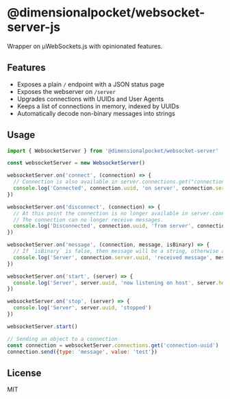 # @dimensionalpocket/websocket-server-js

Wrapper on µWebSockets.js with opinionated features.

## Features

- Exposes a plain `/` endpoint with a JSON status page
- Exposes the webserver on `/server`
- Upgrades connections with UUIDs and User Agents
- Keeps a list of connections in memory, indexed by UUIDs
- Automatically decode non-binary messages into strings

## Usage

```javascript
import { WebsocketServer } from '@dimensionalpocket/websocket-server'

const websocketServer = new WebsocketServer()

websocketServer.on('connect', (connection) => {
  // Connection is also available in server.connections.get("connection-uuid")
  console.log('Connected', connection.uuid, 'on server', connection.server.uuid)
})

websocketServer.on('disconnect', (connection) => {
  // At this point the connection is no longer available in server.connections.get(...)
  // The connection can no longer receive messages.
  console.log('Disconnected', connection.uuid, 'from server', connection.server.uuid)
})

websocketServer.on('message', (connection, message, isBinary) => {
  // If `isBinary` is false, then message will be a string, otherwise an ArrayBuffer
  console.log('Server', connection.server.uuid, 'received message', message, 'from connection', connection.uuid)
})

websocketServer.on('start', (server) => {
  console.log('Server', server.uuid, 'now listening on host', server.host, 'port', server.port)
})

websocketServer.on('stop', (server) => {
  console.log('Server', server.uuid, 'stopped')
})

websocketServer.start()

// Sending an object to a connection
const connection = websocketServer.connections.get('connection-uuid')
connection.send({type: 'message', value: 'test'})

```

## License

MIT
